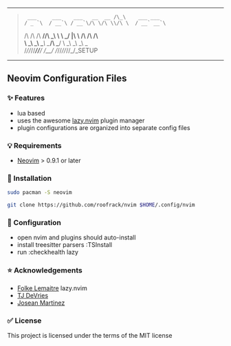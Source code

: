 ----------
>
>      ___     ___    ___   __  __ /\_\    ___ ___
>     / _ `\  / __`\ / __`\/\ \/\ \\/\ \  / __` __`\
>    /\ \/\ \/\  __//\ \_\ \ \ \_/ |\ \ \/\ \/\ \/\ \
>    \ \_\ \_\ \____\ \____/\ \___/  \ \_\ \_\ \_\ \_\
>     \/_/\/_/\/____/\/___/  \/__/    \/_/\/_/\/_/\/_/_SETUP
>
----------

## Neovim Configuration Files

### :sparkles: Features

- lua based 
- uses the  awesome [lazy.nvim](https://github.com/folke/lazy.nvim) plugin manager
- plugin configurations are organized into separate config files

### :bulb: Requirements

- [Neovim](https://neovim.io) > 0.9.1 or later

### :construction: Installation

```sh
sudo pacman -S neovim
```
```sh
git clone https://github.com/roofrack/nvim $HOME/.config/nvim
```

### :wrench: Configuration

- open nvim and plugins should auto-install
- install treesitter parsers :TSInstall
- run :checkhealth lazy 

### :star: Acknowledgements

- [Folke Lemaitre](https://github/folke)  lazy.nvim  
- [TJ DeVries](https://github/tjdevries)   
- [Josean Martinez](https://www.youtube.com/@joseanmartinez)

### :white_check_mark: License

This project is licensed under the terms of the MIT license


